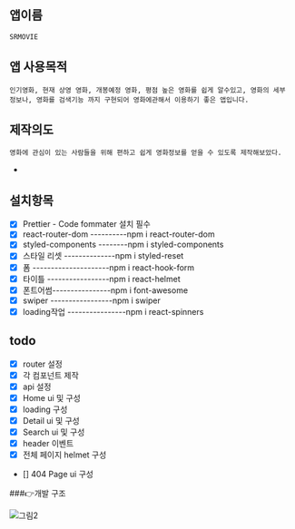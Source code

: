 ## 앱이름

    SRMOVIE

## 앱 사용목적

    인기영화, 현재 상영 영화, 개봉예정 영화, 평점 높은 영화를 쉽게 알수있고, 영화의 세부 정보나, 영화를 검색기능 까지 구현되어 영화에관해서 이용하기 좋은 앱입니다.

## 제작의도

    영화에 관심이 있는 사람들을 위해 편하고 쉽게 영화정보를 얻을 수 있도록 제작해보았다.

-

## 설치항목

- [x] Prettier - Code fommater 설치 필수
- [x] react-router-dom ----------npm i react-router-dom
- [x] styled-components --------npm i styled-components
- [x] 스타일 리셋 --------------npm i styled-reset
- [x] 폼 ---------------------npm i react-hook-form
- [x] 타이틀 -----------------npm i react-helmet
- [x] 폰트어썸----------------npm i font-awesome
- [x] swiper -----------------npm i swiper
- [x] loading작업 ----------------npm i react-spinners

## todo

- [x] router 설정
- [x] 각 컴포넌트 제작
- [x] api 설정
- [x] Home ui 및 구성
- [x] loading 구성
- [x] Detail ui 및 구성
- [x] Search ui 및 구성
- [x] header 이벤트
- [x] 전체 페이지 helmet 구성
- [] 404 Page ui 구성

###👉개발 구조

![그림2](https://github.com/ss133600/SR_MOVIE/assets/143502502/583add8f-6fb2-4181-b04d-c46d65fa0062)
